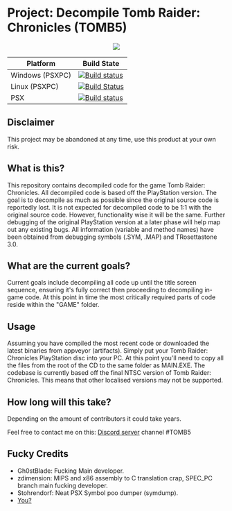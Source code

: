 # Project: Decompile Tomb Raider: Chronicles (TOMB5)

<p align="center">
<img src="https://i.imgur.com/1o1EDew.png"/>
</p>

| Platform  | Build State |
| ------------- | ------------- |
| Windows (PSXPC)  | [![Build status](https://ci.appveyor.com/api/projects/status/wbfndh3l1j605tow/branch/master?svg=true)](https://ci.appveyor.com/project/Gh0stBlade/tomb5/branch/master) |
| Linux (PSXPC) | [![Build Status](https://travis-ci.org/TOMB5/TOMB5.svg?branch=master)](https://travis-ci.org/TOMB5/TOMB5) |
| PSX  | [![Build status](https://ci.appveyor.com/api/projects/status/wbfndh3l1j605tow/branch/appveyor-psx?svg=true)](https://ci.appveyor.com/project/Gh0stBlade/tomb5/branch/appveyor-psx)
## Disclaimer
This project may be abandoned at any time, use this product at your own risk.

## What is this?

This repository contains decompiled code for the game Tomb Raider: Chronicles. All decompiled code is based off the PlayStation version. The goal is to decompile as much as possible since the original source code is reportedly lost. It is not expected for decompiled code to be 1:1 with the original source code. However, functionality wise it will be the same. Further debugging of the original PlayStation version at a later phase will help map out any existing bugs. All information (variable and method names) have been obtained from debugging symbols (.SYM, .MAP) and TRosettastone 3.0.

## What are the current goals?

Current goals include decompiling all code up until the title screen sequence, ensuring it's fully correct then proceeding to decompiling in-game code. At this point in time the most critically required parts of code reside within the "GAME" folder.

## Usage

Assuming you have compiled the most recent code or downloaded the latest binaries from appveyor (artifacts). Simply put your Tomb Raider: Chronicles PlayStation disc into your PC. At this point you'll need to copy all the files from the root of the CD to the same folder as MAIN.EXE. The codebase is currently based off the final NTSC version of Tomb Raider: Chronicles. This means that other localised versions may not be supported.

## How long will this take?

Depending on the amount of contributors it could take years.

Feel free to contact me on this: [Discord server](https://discord.gg/KYSx8Q7) channel #TOMB5

## Fucky Credits

- Gh0stBlade: Fucking Main developer.
- zdimension: MIPS and x86 assembly to C translation crap, SPEC_PC branch main fucking developer.
- Stohrendorf: Neat PSX Symbol poo dumper (symdump).
- [You?](CONTRIBUTING.md)
